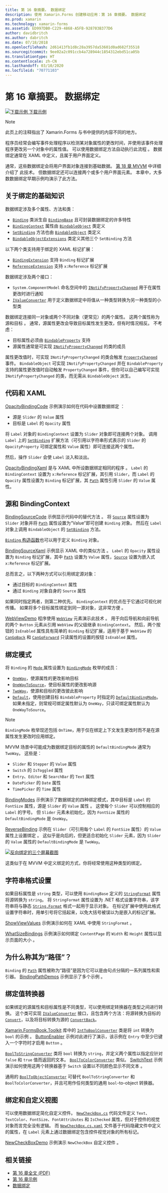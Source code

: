 ```yaml
---
title: 第 16 章摘要。 数据绑定
description: 使用 Xamarin.Forms 创建移动应用：第 16 章摘要。 数据绑定
ms.prod: xamarin
ms.technology: xamarin-forms
ms.assetid: ED997DB0-C229-4868-A5FB-928703B377D6
author: davidbritch
ms.author: dabritch
ms.date: 07/18/2018
ms.openlocfilehash: 2d61413fb1d8c28a3957da53601d0ad682f35518
ms.sourcegitcommit: 9ee02a2c091ccb4a728944c1854312ebd51ca05b
ms.translationtype: HT
ms.contentlocale: zh-CN
ms.lasthandoff: 03/10/2020
ms.locfileid: "70771103"
---
```

# <a name="summary-of-chapter-16-data-binding"></a>第 16 章摘要。 数据绑定

[![下载示例](~/media/shared/download.png) 下载示例](https://github.com/xamarin/xamarin-forms-book-samples/tree/master/Chapter16)

> [!NOTE] 
> 此页上的注释指出了 Xamarin.Forms 与书中提供的内容不同的地方。

程序员经常会编写事件处理程序以检测某对象属性的更改时间，并使用该事件处理程序更改另一个对象中的属性值。 可以使用数据绑定方法自动执行此流程  。 数据绑定通常在 XAML 中定义，且属于用户界面定义。

通常，这些数据绑定会将用户界面对象连接到基础数据。 [第 18 章 MVVM](chapter18.md) 中详细介绍了  此技术。 但数据绑定还可以连接两个或多个用户界面元素。 本章中，大多数数据绑定早期示例均演示了此方法。

## <a name="binding-basics"></a>关于绑定的基础知识

数据绑定涉及多个属性、方法和类：

- [`Binding`](xref:Xamarin.Forms.Binding) 类派生自 [`BindingBase`](xref:Xamarin.Forms.BindingBase) 且可封装数据绑定的许多特性
- [`BindingContext`](xref:Xamarin.Forms.BindableObject.BindingContext) 属性由 [`BindableObject`](xref:Xamarin.Forms.BindableObject) 类定义
- [`SetBinding`](xref:Xamarin.Forms.BindableObject.SetBinding(Xamarin.Forms.BindableProperty,Xamarin.Forms.BindingBase)) 方法也由 [`BindableObject`](xref:Xamarin.Forms.BindableObject) 类定义
- [`BindableObjectExtensions`](xref:Xamarin.Forms.BindableObjectExtensions) 类定义其他三个 `SetBinding` 方法

以下两个类支持用于绑定的 XAML 标记扩展：

- [`BindingExtension`](xref:Xamarin.Forms.Xaml.BindingExtension) 支持 `Binding` 标记扩展
- [`ReferenceExtension`](xref:Xamarin.Forms.Xaml.ReferenceExtension) 支持 `x:Reference` 标记扩展

数据绑定涉及两个接口：

- `System.ComponentModel` 命名空间中的 [`INotifyPropertyChanged`](xref:System.ComponentModel.INotifyPropertyChanged) 用于在属性更改时进行通知
- [`IValueConverter`](xref:Xamarin.Forms.IValueConverter) 用于定义数据绑定中将值从一种类型转换为另一种类型的小型类

数据绑定连接同一对象或两个不同对象（更常见）的两个属性。 这两个属性称为源和目标   。 通常，源属性更改会导致目标属性发生更改，但有时情况相反。 不考虑：

- 目标属性必须由 [`BindableProperty`](xref:Xamarin.Forms.BindableProperty) 支持 
- 源属性通常是可实现 [`INotifyPropertyChanged`](xref:System.ComponentModel.INotifyPropertyChanged) 的类的成员 

属性更改值时，可实现 `INotifyPropertyChanged` 的类会触发 [`PropertyChanged`](xref:System.ComponentModel.INotifyPropertyChanged.PropertyChanged) 事件。 `BindableObject` 可实现 `INotifyPropertyChanged` 并在 `BindableProperty` 支持的属性更改值时自动触发 `PropertyChanged` 事件，但你可以自己编写可实现 `INotifyPropertyChanged` 的类，而无需从 `BindableObject` 派生。

## <a name="code-and-xaml"></a>代码和 XAML

[OpacityBindingCode](https://github.com/xamarin/xamarin-forms-book-samples/tree/master/Chapter16/OpacityBindingCode) 示例演示如何在代码中设置数据绑定  ：

- 源是 `Slider` 的 `Value` 属性
- 目标是 `Label` 的 `Opacity` 属性

将 `Label` 对象的 `BindingContext` 设置为 `Slider` 对象即可连接两个对象。 调用 `Label` 上的 [`SetBinding`](xref:Xamarin.Forms.BindableObjectExtensions.SetBinding*) 扩展方法（可引用以字符串形式表示的 `Slider` 的 `OpacityProperty` 可绑定属性和 `Value` 属性）即可连接这两个属性。

然后，操作 `Slider` 会使 `Label` 淡入和淡出。

[OpacityBindingXaml](https://github.com/xamarin/xamarin-forms-book-samples/tree/master/Chapter16/OpacityBindingXaml) 是与 XAML 中所设数据绑定相同的程序  。 `Label` 的 `BindingContext` 设置为 `x:Reference` 标记扩展，其引用 `Slider`，而 `Label` 的 `Opacity` 属性设置为 `Binding` 标记扩展，其 [`Path`](xref:Xamarin.Forms.Binding.Path) 属性引用 `Slider` 的 `Value` 属性。

## <a name="source-and-bindingcontext"></a>源和 BindingContext

[BindingSourceCode](https://github.com/xamarin/xamarin-forms-book-samples/tree/master/Chapter16/BindingSourceCode) 示例显示代码中的替代方法  。 将 [`Source`](xref:Xamarin.Forms.Binding.Source) 属性设置为 `Slider` 对象并将 [`Path`](xref:Xamarin.Forms.Binding.Path) 属性设置为“Value”即可创建 `Binding` 对象。 然后在 `Label` 对象上调用 `BindableObject` 的 [`SetBinding`](xref:Xamarin.Forms.BindableObject.SetBinding(Xamarin.Forms.BindableProperty,Xamarin.Forms.BindingBase)) 方法。

[`Binding` 构造函数](xref:Xamarin.Forms.Binding.%23ctor(System.String,Xamarin.Forms.BindingMode,Xamarin.Forms.IValueConverter,System.Object,System.String,System.Object))也可以用于定义 `Binding` 对象。

[BindingSourceXaml](https://github.com/xamarin/xamarin-forms-book-samples/tree/master/Chapter16/BindingSourceXaml) 示例显示 XAML 中的类似方法  。 `Label` 的 `Opacity` 属性设置为 `Binding` 标记扩展，其中 [`Path`](xref:Xamarin.Forms.Binding.Path) 设置为 `Value` 属性，[`Source`](xref:Xamarin.Forms.Binding.Source) 设置为嵌入式 `x:Reference` 标记扩展。

总而言之，以下两种方式可以引用绑定源对象：

- 通过目标的 `BindingContext` 属性
- 通过 `Binding` 对象自身的 `Source` 属性

如果同时指定两者，则第二种优先。 `BindingContext` 的优点在于它通过可视化树传播。 如果将多个目标属性绑定到同一源对象，这非常方便  。

[WebViewDemo](https://github.com/xamarin/xamarin-forms-book-samples/tree/master/Chapter16/WebViewDemo) 程序使用 [`WebView`](xref:Xamarin.Forms.WebView) 元素演示此技术  。 用于向后导航和向前导航的两个 `Button` 元素从引用 `WebView` 的父级继承 `BindingContext`。 然后，两个按钮的 `IsEnabled` 属性具有简单的 `Binding` 标记扩展，适用于基于 `WebView` 的 [`CanGoBack`](xref:Xamarin.Forms.WebView.CanGoBack) 和 [`CanGoForward`](xref:Xamarin.Forms.WebView.CanGoForward) 只读属性的设置的按钮 `IsEnabled` 属性。

## <a name="the-binding-mode"></a>绑定模式

将 `Binding` 的 [`Mode` ](xref:Xamarin.Forms.BindingBase.Mode) 属性设置为 [`BindingMode`](xref:Xamarin.Forms.BindingMode) 枚举的成员：

- [`OneWay`](xref:Xamarin.Forms.BindingMode.OneWay)，使源属性的更改影响目标
- [`OneWayToSource`](xref:Xamarin.Forms.BindingMode.OneWayToSource)，使目标属性的更改影响源
- [`TwoWay`](xref:Xamarin.Forms.BindingMode.TwoWay)，使源和目标的更改彼此影响
- [`Default`](xref:Xamarin.Forms.BindingMode.Default)，使用创建目标 `BindableProperty` 时指定的 [`DefaultBindingMode`](xref:Xamarin.Forms.BindableProperty.DefaultBindingMode)。 如果未指定，则常规可绑定属性默认为 `OneWay`，只读可绑定属性默认为 `OneWayToSource`。

> [!NOTE]
> `BindingMode` 枚举现还包括 `OnTime`，用于仅在绑定上下文发生更改时而不是在源属性发生更改时应用绑定。

MVVM 场景中可能成为数据绑定目标的属性的 `DefaultBindingMode` 通常为 `TwoWay`。 这些是：

- `Slider` 和 `Stepper` 的 `Value` 属性
- `Switch` 的 `IsToggled` 属性
- `Entry`、`Editor` 和 `SearchBar` 的 `Text` 属性
- `DatePicker` 的 `Date` 属性
- `TimePicker` 的 `Time` 属性

[BindingModes](https://github.com/xamarin/xamarin-forms-book-samples/tree/master/Chapter16/BindingModes) 示例演示了数据绑定的四种绑定模式，其中目标是 `Label` 的 `FontSize` 属性，源是 `Slider` 的 `Value` 属性  。 这使每个 `Slider` 可以控制相应的 `Label` 的字号。 但 `Slider` 元素未初始化，因为 `FontSize` 属性的 `DefaultBindingMode` 是 `OneWay`。

[ReverseBinding](https://github.com/xamarin/xamarin-forms-book-samples/tree/master/Chapter16/ReverseBinding) 示例在 `Slider`（可引用每个 `Label` 的 `FontSize` 属性）的 `Value` 属性上设置绑定  。 这似乎是向后的，但更适合初始化 `Slider` 元素，因为 `Slider` 的 `Value` 属性的 `DefaultBindingMode` 是 `TwoWay`。

[![反向绑定的三个屏幕截图](images/ch16fg06-small.png "反向绑定")](images/ch16fg06-large.png#lightbox "反向绑定")

这类似于在 MVVM 中定义绑定的方式，你将经常使用这种类型的绑定。

## <a name="string-formatting"></a>字符串格式设置

如果目标属性是 `string` 类型，可以使用 `BindingBase` 定义的 [`StringFormat`](xref:Xamarin.Forms.BindingBase.StringFormat) 属性将源转换为 `string`。 将 `StringFormat` 属性设置为 .NET 格式设置字符串，该字符串将与静态 [`String.Format`](xref:System.String.Format(System.String,System.Object)) 格式一起用于显示对象。 在标记扩展中使用此格式设置字符串时，用单引号将它括起来，以免大括号被误以为是嵌入的标记扩展。

[ShowViewValues](https://github.com/xamarin/xamarin-forms-book-samples/tree/master/Chapter16/ShowViewValues) 示例演示如何在 XAML 中使用 `StringFormat`  。

[WhatSizeBindings](https://github.com/xamarin/xamarin-forms-book-samples/tree/master/Chapter16/WhatSizeBindings) 示例演示如何绑定 `ContentPage` 的 `Width` 和 `Height` 属性以显示页面的大小  。

## <a name="why-is-it-called-path"></a>为什么称其为“路径”？

`Binding` 的 [`Path`](xref:Xamarin.Forms.Binding.Path) 属性被称为“路径”是因为它可以是由句点分隔的一系列属性和索引器。 [BindingPathDemos](https://github.com/xamarin/xamarin-forms-book-samples/tree/master/Chapter16/BindingPathDemos) 示例显示了多个示例  。

## <a name="binding-value-converters"></a>绑定值转换器

如果绑定的源属性和目标属性是不同类型，可以使用绑定转换器在类型之间进行转换。 这个类可实现 [`IValueConverter`](xref:Xamarin.Forms.IValueConverter) 接口，且包含两个方法：将源转换为目标的 [`Convert`](xref:Xamarin.Forms.IValueConverter.Convert(System.Object,System.Type,System.Object,System.Globalization.CultureInfo))，以及将目标转换为源的 [`ConvertBack`](xref:Xamarin.Forms.IValueConverter.ConvertBack(System.Object,System.Type,System.Object,System.Globalization.CultureInfo))。

[Xamarin.FormsBook.Toolkit](https://github.com/xamarin/xamarin-forms-book-samples/tree/master/Libraries/Xamarin.FormsBook.Toolkit) 库中的 [`IntToBoolConverter`](https://github.com/xamarin/xamarin-forms-book-samples/blob/master/Libraries/Xamarin.FormsBook.Toolkit/Xamarin.FormsBook.Toolkit/IntToBoolConverter.cs) 类是将 `int` 转换为 `bool` 的示例  。 [ButtonEnabler](https://github.com/xamarin/xamarin-forms-book-samples/tree/master/Chapter16/ButtonEnabler) 示例对此进行了演示，该示例在 `Entry` 中至少已键入一个字符时才启用 `Button`  。

[`BoolToStringConverter`](https://github.com/xamarin/xamarin-forms-book-samples/blob/master/Libraries/Xamarin.FormsBook.Toolkit/Xamarin.FormsBook.Toolkit/BoolToStringConverter.cs) 类将 `bool` 转换为 `string`，并定义两个属性以指定应针对 `false` 和 `true` 值而返回的文本。
[`BoolToColorConverter`](https://github.com/xamarin/xamarin-forms-book-samples/blob/master/Libraries/Xamarin.FormsBook.Toolkit/Xamarin.FormsBook.Toolkit/BoolToColorConverter.cs) 类似。 [SwitchText](https://github.com/xamarin/xamarin-forms-book-samples/tree/master/Chapter16/SwitchText) 示例演示如何使用这两个转换器基于 `Switch` 设置以不同颜色显示不同文本  。

通用的 [`BoolToObjectConverter`](https://github.com/xamarin/xamarin-forms-book-samples/blob/master/Libraries/Xamarin.FormsBook.Toolkit/Xamarin.FormsBook.Toolkit/BoolToObjectConverter.cs) 可替代 `BoolToStringConverter` 和 `BoolToColorConverter`，并且可用作任何类型的通用 `bool`-to-object 转换器。

## <a name="bindings-and-custom-views"></a>绑定和自定义视图

可以使用数据绑定简化自定义控件。 [`NewCheckBox.cs`](https://github.com/xamarin/xamarin-forms-book-samples/blob/master/Libraries/Xamarin.FormsBook.Toolkit/Xamarin.FormsBook.Toolkit/NewCheckBox.xaml.cs) 代码文件定义 `Text`、`TextColor`、`FontSize`、`FontAttributes` 和 `IsChecked` 属性，但对于控件的视觉对象而言完全没有逻辑。
而 [`NewCheckBox.cs.xaml`](https://github.com/xamarin/xamarin-forms-book-samples/blob/master/Libraries/Xamarin.FormsBook.Toolkit/Xamarin.FormsBook.Toolkit/NewCheckBox.xaml) 文件基于代码隐藏文件中定义的属性，在 `Label` 元素上通过数据绑定包含控件视觉对象的所有标记。

[NewCheckBoxDemo](https://github.com/xamarin/xamarin-forms-book-samples/tree/master/Chapter16/NewCheckBoxDemo) 示例演示 `NewCheckBox` 自定义控件  。

## <a name="related-links"></a>相关链接

- [第 16 章全文 (PDF)](https://download.xamarin.com/developer/xamarin-forms-book/XamarinFormsBook-Ch16-Apr2016.pdf)
- [第 16 章示例](https://github.com/xamarin/xamarin-forms-book-samples/tree/master/Chapter16)
- [数据绑定](~/xamarin-forms/app-fundamentals/data-binding/index.md)
